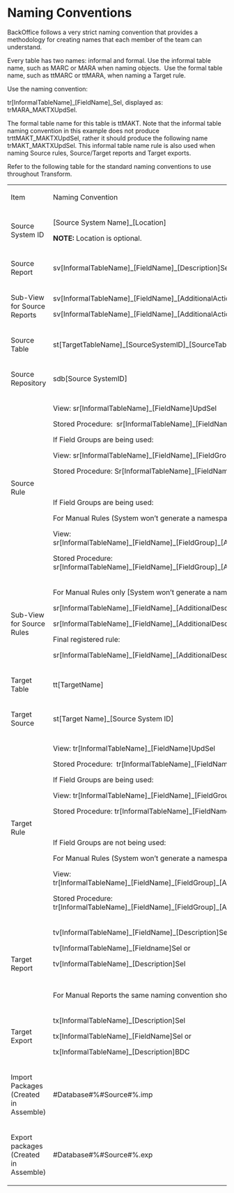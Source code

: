 # Naming Conventions

BackOffice follows a very strict naming convention that provides a
methodology for creating names that each member of the team can
understand.

Every table has two names: informal and formal. Use the informal table
name, such as MARC or MARA when naming objects.  Use the formal table
name, such as ttMARC or ttMARA, when naming a Target rule.

Use the naming convention:

tr\[InformalTableName\]\_\[FieldName\]\_Sel, displayed as:
trMARA\_MAKTXUpdSel.

The formal table name for this table is ttMAKT. Note that the informal
table naming convention in this example does not produce
trttMAKT\_MAKTXUpdSel, rather it should produce the following name
trMAKT\_MAKTXUpdSel. This informal table name rule is also used when
naming Source rules, Source/Target reports and Target exports.

Refer to the following table for the standard naming conventions to use
throughout Transform.

<table>
<tbody>
<tr class="odd">
<td><p>Item</p></td>
<td><p>Naming Convention</p></td>
</tr>
<tr class="even">
<td><p>Source System ID</p></td>
<td><p>[Source System Name]_[Location]</p>
<p><strong>NOTE:</strong> Location is optional.</p></td>
</tr>
<tr class="odd">
<td><p>Source Report</p></td>
<td><p>sv[InformalTableName]_[FieldName]_[Description]Sel</p></td>
</tr>
<tr class="even">
<td><p>Sub-View for Source Reports</p></td>
<td><p>sv[InformalTableName]_[FieldName]_[AdditionalActionDescription][010]Sel or</p>
<p>sv[InformalTableName]_[FieldName]_[AdditionalActionDescription][020]Sel</p></td>
</tr>
<tr class="odd">
<td><p>Source Table</p></td>
<td><p>st[TargetTableName]_[SourceSystemID]_[SourceTableName]</p></td>
</tr>
<tr class="even">
<td><p>Source Repository</p></td>
<td><p>sdb[Source SystemID]</p></td>
</tr>
<tr class="odd">
<td><p>Source Rule</p></td>
<td><p>View: sr[InformalTableName]_[FieldName]UpdSel</p>
<p>Stored Procedure:  sr[InformalTableName]_[FieldName]Upd</p>
<p>If Field Groups are being used:</p>
<p>View: sr[InformalTableName]_[FieldName]_[FieldGroup]UpdSel</p>
<p>Stored Procedure: Sr[InformalTableName]_[FieldName]_[FieldGroup]Upd</p>
<p> </p>
<p>If Field Groups are being used:</p>
<p>For Manual Rules (System won’t generate a namespace for these):</p>
<p>View: sr[InformalTableName]_[FieldName]_[FieldGroup]_[AdditionalDescription]UpdSel</p>
<p>Stored Procedure: sr[InformalTableName]_[FieldName]_[FieldGroup]_[AdditionalDescription]Upd</p></td>
</tr>
<tr class="even">
<td><p>Sub-View for Source Rules</p></td>
<td><p>For Manual Rules only [System won’t generate a namespace for these]:</p>
<p>sr[InformalTableName]_[FieldName]_[AdditionalDescription]_[010]UpdSel or</p>
<p>sr[InformalTableName]_[FieldName]_[AdditionalDescription]_[020]UpdSel</p>
<p>Final registered rule:</p>
<p>sr[InformalTableName]_[FieldName]_[AdditionalDescription]UpdSel</p></td>
</tr>
<tr class="odd">
<td><p>Target Table</p></td>
<td><p>tt[TargetName]</p></td>
</tr>
<tr class="even">
<td><p>Target Source</p></td>
<td><p>st[Target Name]_[Source System ID]</p></td>
</tr>
<tr class="odd">
<td><p>Target Rule</p></td>
<td><p>View: tr[InformalTableName]_[FieldName]UpdSel</p>
<p>Stored Procedure:  tr[InformalTableName]_[FieldName]Upd</p>
<p>If Field Groups are being used:</p>
<p>View: tr[InformalTableName]_[FieldName]_[FieldGroup]UpdSel</p>
<p>Stored Procedure: tr[InformalTableName]_[FieldName]_[FieldGroup]Upd</p>
<p> </p>
<p>If Field Groups are not being used:</p>
<p>For Manual Rules (System won’t generate a namespace for these):</p>
<p>View: tr[InformalTableName]_[FieldName]_[FieldGroup]_[AdditionalDescription]UpdSel</p>
<p>Stored Procedure: tr[InformalTableName]_[FieldName]_[FieldGroup]_[AdditionalDescription]Upd</p></td>
</tr>
<tr class="even">
<td><p>Target Report</p></td>
<td><p>tv[InformalTableName]_[FieldName]_[Description]Sel or</p>
<p>tv[InformalTableName]_[Fieldname]Sel or</p>
<p>tv[InformalTableName]_[Description]Sel</p>
<p> </p>
<p>For Manual Reports the same naming convention should be followed.</p></td>
</tr>
<tr class="odd">
<td><p>Target Export</p></td>
<td><p>tx[InformalTableName]_[Description]Sel</p>
<p>tx[InformalTableName]_[FieldName]Sel or</p>
<p>tx[InformalTableName]_[Description]BDC</p></td>
</tr>
<tr class="even">
<td><p>Import Packages (Created in Assemble)</p></td>
<td><p>#Database#%#Source#%.imp</p></td>
</tr>
<tr class="odd">
<td><p>Export packages (Created in Assemble)</p></td>
<td><p>#Database#%#Source#%.exp</p></td>
</tr>
</tbody>
</table>
